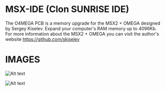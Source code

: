# MSX-IDE (Clon SUNRISE IDE)

The O4MEGA PCB is a memory upgrade for the MSX2 + OMEGA designed by Sergey Kiselev. Expand your computer's RAM memory up to 4096Kb.
For more information about the MSX2 + OMEGA you can visit the author's website
https://github.com/skiselev

# IMAGES

![Alt text](https://github.com/capsule5000/MSX_IDE_Clon_SUNRISE/blob/main/Images/msx-ide.jpg)

![Alt text](https://github.com/capsule5000/MSX_IDE_Clon_SUNRISE/blob/main/Images/placa2.jpg)
